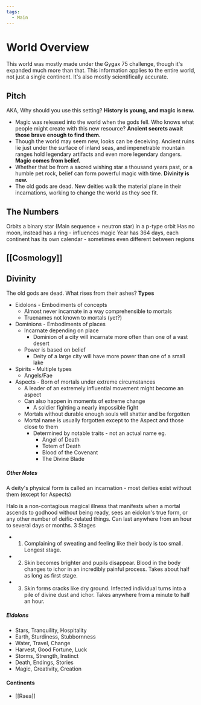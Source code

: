 ```yaml
---
tags:
  - Main
---
```

# World Overview
This world was mostly made under the Gygax 75 challenge, though it's expanded much more than that. This information applies to the entire world, not just a single continent. It's also mostly scientifically accurate.
## Pitch
AKA, Why should you use this setting?
**History is young, and magic is new.** 
- Magic was released into the world when the gods fell. Who knows what people might create with this new resource?
**Ancient secrets await those brave enough to find them.** 
- Though the world may seem new, looks can be deceiving. Ancient ruins lie just under the surface of inland seas, and impenetrable mountain ranges hold legendary artifacts and even more legendary dangers.
**Magic comes from belief.**
- Whether that be from a sacred wishing star a thousand years past, or a humble pet rock, belief can form powerful magic with time.
**Divinity is new.** 
- The old gods are dead. New deities walk the material plane in their incarnations, working to change the world as they see fit.
## The Numbers
Orbits a binary star (Main sequence + neutron star) in a p-type orbit
Has no moon, instead has a ring - influences magic
Year has 364 days, each continent has its own calendar - sometimes even different between regions
## [[Cosmology]]
## Divinity
The old gods are dead. What rises from their ashes?
**Types**
- Eidolons - Embodiments of concepts
	-  Almost never incarnate in a way comprehensible to mortals
	- Truenames not known to mortals (yet?)
- Dominions - Embodiments of places
	- Incarnate depending on place
		- Dominion of a city will incarnate more often than one of a vast desert
	- Power is based on belief
		- Deity of a large city will have more power than one of a small lake
- Spirits - Multiple types
	- Angels/Fae
- Aspects - Born of mortals under extreme circumstances
	- A leader of an extremely influential movement might become an aspect
	- Can also happen in moments of extreme change
		- A soldier fighting a nearly impossible fight
	- Mortals without durable enough souls will shatter and be forgotten
	- Mortal name is usually forgotten except to the Aspect and those close to them
		- Determined by notable traits - not an actual name eg.
			- Angel of Death
			- Totem of Death
			- Blood of the Covenant
			- The Divine Blade
##### Other Notes
A deity's physical form is called an incarnation - most deities exist without them (except for Aspects)

Halo is a non-contagious magical illness that manifests when a mortal ascends to godhood without being ready, sees an eidolon's true form, or any other number of deific-related things. Can last anywhere from an hour to several days or months.
3 Stages
- 1. Complaining of sweating and feeling like their body is too small. Longest stage.
- 2. Skin becomes brighter and pupils disappear. Blood in the body changes to ichor in an incredibly painful process. Takes about half as long as first stage.
- 3. Skin forms cracks like dry ground. Infected individual turns into a pile of divine dust and ichor. Takes anywhere from a minute to half an hour.
##### Eidolons
- Stars, Tranquility, Hospitality
- Earth, Sturdiness, Stubbornness
- Water, Travel, Change
- Harvest, Good Fortune, Luck
- Storms, Strength, Instinct
- Death, Endings, Stories
- Magic, Creativity, Creation
#### Continents
- [[Raea]]